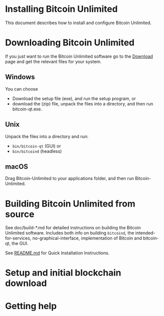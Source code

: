 # Installing Bitcoin Unlimited

This document describes how to install and configure Bitcoin Unlimited.

# Downloading Bitcoin Unlimited

If you just want to run the Bitcoin Unlimited software go to the 
[Download](https://www.bitcoinunlimited.info/download) page and get the relevant 
files for your system.


## Windows

You can choose

- Download the setup file (exe), and run the setup program, or
- download the (zip) file, unpack the files into a directory, and then run bitcoin-qt.exe.


## Unix

Unpack the files into a directory and run:

- `bin/bitcoin-qt` (GUI) or
- `bin/bitcoind` (headless)

## macOS

Drag Bitcoin-Unlimited to your applications folder, and then run Bitcoin-Unlimited.

# Building Bitcoin Unlimited from source

See doc/build-*.md for detailed instructions on building the Bitcoin Unlimited software. Includes both info on building `bitcoind`, the intended-for-services, no-graphical-interface, 
implementation of Bitcoin and bitcoin-qt, the GUI.



See [README.md](README.md#quick-installation-instructions) for Quick Installation Instructions.


# Setup and initial blockchain download



# Getting help


